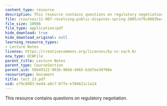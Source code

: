 ```yaml
---
content_type: resource
description: This resource contains questions on regulatory negotiation.
file: /courses/11-007-resolving-public-disputes-spring-2005/e79c8983be44a0c787fee704621c1a1d_lect_23.pdf
file_size: 10906
file_type: application/pdf
hide_download: true
hide_download_original: null
learning_resource_types:
- Lecture Notes
license: https://creativecommons.org/licenses/by-nc-sa/4.0/
ocw_type: OCWFile
parent_title: Lecture Notes
parent_type: CourseSection
parent_uid: 50b49122-903b-96b8-d465-b3d7ee39768e
resourcetype: Document
title: lect_23.pdf
uid: e79c8983-be44-a0c7-87fe-e704621c1a1d
---
```

This resource contains questions on regulatory negotiation.